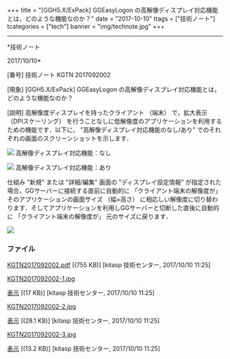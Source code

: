 ﻿+++
title = "[GGH5.X/ExPack] GGEasyLogon の高解像ディスプレイ対応機能とは，どのような機能なのか？"
date = "2017-10-10"
ttags = ["技術ノート"]
tcategories = ["tech"]
banner = "img/technote.jpg"
+++

-----------------------------------------------------------------------------------------------------------------------------

*技術ノート

2017/10/10*


[番号]
技術ノート KGTN 2017092002

[現象]
[GGH5.X/ExPack] GGEasyLogon
の高解像ディスプレイ対応機能とは，どのような機能なのか？

[説明]
高解像度ディスプレイを持ったクライアント （端末） で，拡大表示
（DPIスケーリング）
を行うことなしに低解像度のアプリケーションを利用するための機能です．以下に，
"高解像ディスプレイ対応機能のなし/あり"
でのそれぞれの画面のスクリーンショットを示します．

![](http://techreport.kitasp.net/attachments/download/3836/KGTN2017092002-1.jpg)
高解像ディスプレイ対応機能：なし

![](http://techreport.kitasp.net/attachments/download/3837/KGTN2017092002-2.jpg)
高解像ディスプレイ対応機能：あり

仕組み
"新規" または "詳細/編集" 画面の "ディスプレイ設定情報"
が指定された場合，GGサーバーに接続する直前に自動的に
「クライアント端末の解像度が」 そのアプリケーションの画面サイズ
（幅×高さ）
に相応しい解像度に切り替わります．そしてアプリケーションを利用しGGサーバーと切断した直後に自動的に
「クライアント端末の解像度が」 元のサイズに戻ります．

![](http://techreport.kitasp.net/attachments/download/3838/KGTN2017092002-3.jpg)


### ファイル

 
 


[KGTN2017092002.pdf](http://techreport.kitasp.net/attachments/download/3835/KGTN2017092002.pdf)
 [(755 KB)] [kitasp 技術センター, 2017/10/10
11:25]

[KGTN2017092002-1.jpg](http://techreport.kitasp.net/attachments/download/3836/KGTN2017092002-1.jpg)

[表示](http://techreport.kitasp.net/attachments/3836/KGTN2017092002-1.jpg "表示")
 [(17 KB)] [kitasp 技術センター, 2017/10/10
11:25]

[KGTN2017092002-2.jpg](http://techreport.kitasp.net/attachments/download/3837/KGTN2017092002-2.jpg)

[表示](http://techreport.kitasp.net/attachments/3837/KGTN2017092002-2.jpg "表示")
 [(28.1 KB)] [kitasp 技術センター, 2017/10/10
11:25]

[KGTN2017092002-3.jpg](http://techreport.kitasp.net/attachments/download/3838/KGTN2017092002-3.jpg)

[表示](http://techreport.kitasp.net/attachments/3838/KGTN2017092002-3.jpg "表示")
 [(13.2 KB)] [kitasp 技術センター, 2017/10/10
11:25]


 


 

